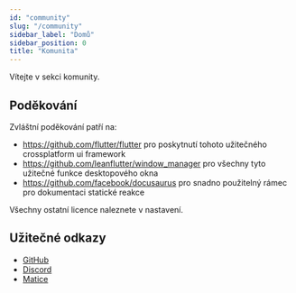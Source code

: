 ```yaml
---
id: "community"
slug: "/community"
sidebar_label: "Domů"
sidebar_position: 0
title: "Komunita"
---
```


Vítejte v sekci komunity.

## Poděkování

Zvláštní poděkování patří na:

* <https://github.com/flutter/flutter> pro poskytnutí tohoto užitečného crossplatform ui framework
* <https://github.com/leanflutter/window_manager> pro všechny tyto užitečné funkce desktopového okna
* <https://github.com/facebook/docusaurus> pro snadno použitelný rámec pro dokumentaci statické reakce

Všechny ostatní licence naleznete v nastavení.

## Užitečné odkazy

* [GitHub](https://github.com/LinwoodDev/Flow)
* [Discord](https://go.linwood.dev/discord)
* [Matice](https://go.linwood.dev/matrix)
